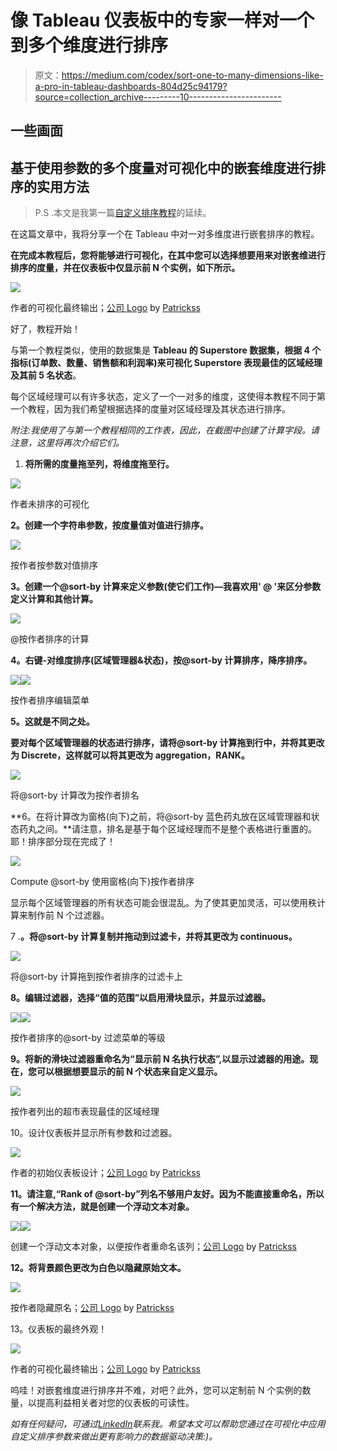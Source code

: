 # 像 Tableau 仪表板中的专家一样对一个到多个维度进行排序

> 原文：<https://medium.com/codex/sort-one-to-many-dimensions-like-a-pro-in-tableau-dashboards-804d25c94179?source=collection_archive---------10----------------------->

## 一些画面

## 基于使用参数的多个度量对可视化中的嵌套维度进行排序的实用方法

> P.S .本文是我第一篇[自定义排序教程](/@sharonregina99/sort-charts-based-on-multiple-measure-choices-in-tableau-dashboards-9d4fc7af9e4d)的延续。

在这篇文章中，我将分享一个在 Tableau 中对一对多维度进行嵌套排序的教程。

**在完成本教程后，您将能够进行可视化，在其中您可以选择想要用来对嵌套维进行排序的度量，并在仪表板中仅显示前 N 个实例，如下所示。**

![](img/bb88632bade9748c6c04de1078b6038e.png)

作者的可视化最终输出；[公司 Logo](https://www.freepik.com/vectors/color-logo) by [Patrickss](http://www.freepik.com/)

好了，教程开始！

与第一个教程类似，使用的数据集是 **Tableau 的 Superstore 数据集，根据 4 个指标(订单数、数量、销售额和利润率)来可视化 Superstore 表现最佳的区域经理及其前 5 名状态**。

每个区域经理可以有许多状态，定义了一个一对多的维度，这使得本教程不同于第一个教程，因为我们希望根据选择的度量对区域经理及其状态进行排序。

*附注:我使用了与第一个教程相同的工作表，因此，在截图中创建了计算字段。请注意，这里将再次介绍它们。*

1.  **将所需的度量拖至列，将维度拖至行。**

![](img/43be5f7717b778e4fb4d9e1ae0c73123.png)

作者未排序的可视化

**2。创建一个字符串参数，按度量值对值进行排序。**

![](img/aac37161d12094d7353263ae6e913fbb.png)

按作者按参数对值排序

**3。创建一个@sort-by 计算来定义参数(使它们工作)—我喜欢用' @ '来区分参数定义计算和其他计算。**

![](img/9d03993f7bf342097e2905179680491c.png)

@按作者排序的计算

**4。右键-对维度排序(区域管理器&状态)，按@sort-by 计算排序，降序排序。**

![](img/f2bc5b497311d01dd8147a0e972b3de1.png)![](img/09ac3381be5a878da164f8c8412a3051.png)

按作者排序编辑菜单

**5。这就是不同之处。**

**要对每个区域管理器的状态进行排序，请将@sort-by 计算拖到行中，并将其更改为 Discrete，这样就可以将其更改为 aggregation，RANK。**

![](img/a8fff66cf45039d4c1821f7adea8484a.png)

将@sort-by 计算改为按作者排名

**6。在将计算改为窗格(向下)之前，将@sort-by 蓝色药丸放在区域管理器和状态药丸之间。**请注意，排名是基于每个区域经理而不是整个表格进行重置的。耶！排序部分现在完成了！

![](img/1511030ea977a30a943e92ad0c8609b3.png)

Compute @sort-by 使用窗格(向下)按作者排序

显示每个区域管理器的所有状态可能会很混乱。为了使其更加灵活，可以使用秩计算来制作前 N 个过滤器。

7 .**。将@sort-by 计算复制并拖动到过滤卡，并将其更改为 continuous。**

![](img/54ea38711fb3d491add7573e267e2237.png)

将@sort-by 计算拖到按作者排序的过滤卡上

**8。编辑过滤器，选择“值的范围”以启用滑块显示，并显示过滤器。**

![](img/9235844001908be6bfea0c0c2b526084.png)![](img/423caffbd4c15f8b631470c450b6ea29.png)

按作者排序的@sort-by 过滤菜单的等级

**9。将新的滑块过滤器重命名为“显示前 N 名执行状态”,以显示过滤器的用途。现在，您可以根据想要显示的前 N 个状态来自定义显示。**

![](img/50542247074ed82aa3e180a16aff98f0.png)

按作者列出的超市表现最佳的区域经理

10。设计仪表板并显示所有参数和过滤器。

![](img/d20ff5a41f8fc7fba6ef44afc0b11c34.png)

作者的初始仪表板设计；[公司 Logo](https://www.freepik.com/vectors/color-logo) by [Patrickss](http://www.freepik.com)

**11。请注意,“Rank of @sort-by”列名不够用户友好。因为不能直接重命名，所以有一个解决方法，就是创建一个浮动文本对象。**

![](img/14311a316d93567912ce7eea2a9c8dec.png)![](img/54b6887aae8c564ce58b29ee893baf51.png)

创建一个浮动文本对象，以便按作者重命名该列；[公司 Logo](https://www.freepik.com/vectors/color-logo) by [Patrickss](http://www.freepik.com)

**12。将背景颜色更改为白色以隐藏原始文本。**

![](img/be6fea91e4d040397b7c6631002504c0.png)

按作者隐藏原名；[公司 Logo](https://www.freepik.com/vectors/color-logo) by [Patrickss](http://www.freepik.com)

13。仪表板的最终外观！

![](img/bb88632bade9748c6c04de1078b6038e.png)

作者的可视化最终输出；[公司 Logo](https://www.freepik.com/vectors/color-logo) by [Patrickss](http://www.freepik.com)

呜哇！对嵌套维度进行排序并不难，对吧？此外，您可以定制前 N 个实例的数量，以提高利益相关者对您的仪表板的可读性。

*如有任何疑问，可通过*[*LinkedIn*](https://www.linkedin.com/in/sharon-regina/)*联系我。希望本文可以帮助您通过在可视化中应用自定义排序参数来做出更有影响力的数据驱动决策:)。*